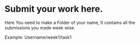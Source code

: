 # Submit your work here.

Here You need to make a Folder of your name, It contains all the submissions you made week wise.

Example:  Username/week1/task1 
